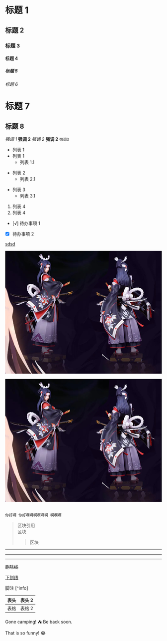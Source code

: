 <!--
 * @Description:Markdown文档基本用法
 * @Author: chengfengZeng
 * @Date: 2021-04-28 18:32:17
 * @LastEditors: chengfengZeng
 * @LastEditTime: 2021-04-30 00:14:46
-->

# 标题 1

## 标题 2

### 标题 3

#### 标题 4

##### 标题 5

###### 标题 6

# 标题 7

## 标题 8

_强调 1_ **强调 2** _强调 2_ **强调 2** `强调3`

- 列表 1
- 列表 1
  - 列表 1.1

* 列表 2
  - 列表 2.1

- 列表 3
  - 列表 3.1

1. 列表 4
2. 列表 4

- [√] 待办事项 1
- [x] 待办事项 2

[sdsd]()

![图片](./qNWPNvboejaAAom.jpg)

<img src="./qNWPNvboejaAAom.jpg" />

```js title="scripts/build/config/env-config-mapping.js"

你好啊 你好啊啊啊啊啊啊 啊啊啊
```

> 区块引用  
> 区块
>
> > 区块

---

---

---

~~删除线~~

<u>下划线</u>

脚注 [^info]

| 表头 | 表头 2 |
| ---- | ------ |
| 表格 | 表格 2 |

Gone camping! :tent: Be back soon.

That is so funny! :joy:
